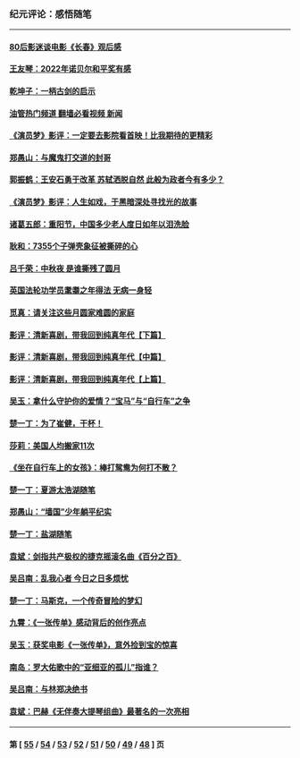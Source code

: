 ### 纪元评论：感悟随笔
---
#### [80后影迷谈电影《长春》观后感](../../pages/nsc1035/n13852708.md?11040330) 
#### [王友琴：2022年诺贝尔和平奖有感](../../pages/nsc1035/n13848079.md?11040330) 
#### [乾坤子：一柄古剑的启示](../../pages/nsc1035/n13841954.md?11040330) 
#### [油管热门频道 翻墙必看视频 新闻](ok?11040330)
#### [《演员梦》影评：一定要去影院看首映！比我期待的更精彩](../../pages/nsc1035/n13840865.md?11040330) 
#### [郑愚山：与魔鬼打交道的封哥](../../pages/nsc1035/n13840314.md?11040330) 
#### [郭振鹤：王安石勇于改革 苏轼洒脱自然 此般为政者今有多少？](../../pages/nsc1035/n13836901.md?11040330) 
#### [《演员梦》影评：人生如戏，于黑暗深处寻找光的故事](../../pages/nsc1035/n13832182.md?11040330) 
#### [诸葛五郎：重阳节，中国多少老人度日如年以泪洗脸](../../pages/nsc1035/n13831696.md?11040330) 
#### [耿和：7355个子弹壳象征被撕碎的心](../../pages/nsc1035/n13830612.md?11040330) 
#### [吕千荣：中秋夜 是谁撕残了圆月](../../pages/nsc1035/n13824365.md?11040330) 
#### [英国法轮功学员耄耋之年得法 无病一身轻](../../pages/nsc1035/n13821415.md?11040330) 
#### [觅真：请关注这些月圆家难圆的家庭](../../pages/nsc1035/n13817374.md?11040330) 
#### [影评：清新喜剧，带我回到纯真年代【下篇】](../../pages/nsc1035/n13806698.md?11040330) 
#### [影评：清新喜剧，带我回到纯真年代【中篇】](../../pages/nsc1035/n13806120.md?11040330) 
#### [影评：清新喜剧，带我回到纯真年代【上篇】](../../pages/nsc1035/n13805467.md?11040330) 
#### [吴玉：拿什么守护你的爱情？“宝马”与“自行车”之争](../../pages/nsc1035/n13804482.md?11040330) 
#### [楚一丁：为了崔健，干杯！](../../pages/nsc1035/n13802006.md?11040330) 
#### [莎莉：美国人均搬家11次](../../pages/nsc1035/n13801777.md?11040330) 
#### [《坐在自行车上的女孩》：棒打鸳鸯为何打不散？](../../pages/nsc1035/n13799272.md?11040330) 
#### [楚一丁：夏游太浩湖随笔](../../pages/nsc1035/n13796515.md?11040330) 
#### [郑愚山：“墙国”少年躺平纪实](../../pages/nsc1035/n13796701.md?11040330) 
#### [楚一丁：盐湖随笔](../../pages/nsc1035/n13796541.md?11040330) 
#### [袁斌：剑指共产极权的捷克摇滚名曲《百分之百》](../../pages/nsc1035/n13777612.md?11040330) 
#### [吴吕南：乱我心者 今日之日多烦忧](../../pages/nsc1035/n13777510.md?11040330) 
#### [楚一丁：马斯克，一个传奇冒险的梦幻](../../pages/nsc1035/n13777160.md?11040330) 
#### [九霄：《一张传单》感动背后的创作亮点](../../pages/nsc1035/n13773830.md?11040330) 
#### [吴玉：获奖电影《一张传单》，意外捡到宝的惊喜](../../pages/nsc1035/n13772014.md?11040330) 
#### [南岛：罗大佑歌中的“亚细亚的孤儿”指谁？](../../pages/nsc1035/n13765051.md?11040330) 
#### [吴吕南：与林郑决绝书](../../pages/nsc1035/n13764053.md?11040330) 
#### [袁斌：巴赫《无伴奏大提琴组曲》最著名的一次亮相](../../pages/nsc1035/n13762193.md?11040330) 

---
#### 第 [ [55](./55.md?11040330) / [54](./54.md?11040330) / [53](./53.md?11040330) / [52](./52.md?11040330) / [51](./51.md?11040330) / [50](./50.md?11040330) / [49](./49.md?11040330) / [48](./48.md?11040330) ] 页
